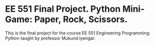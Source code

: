 # EE 551 Final Project. Python Mini-Game: Paper, Rock, Scissors.
This is the final project for the course EE 551 Engineering Programming: Python taught by professor Mukund Iyengar.
